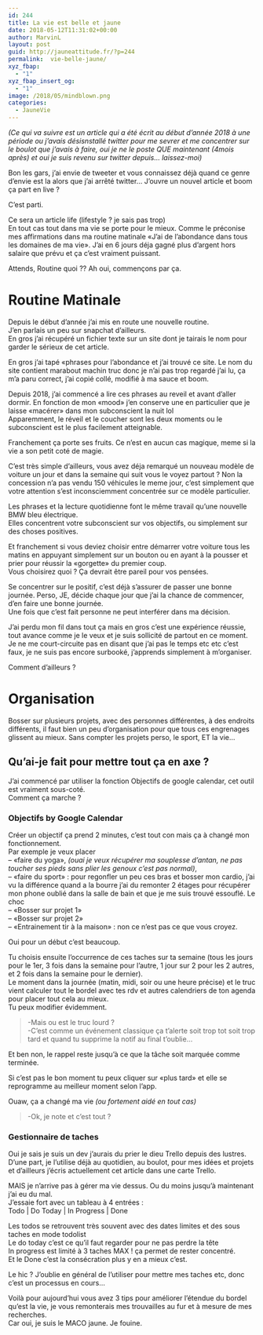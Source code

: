 ```yaml
---
id: 244
title: La vie est belle et jaune
date: 2018-05-12T11:31:02+00:00
author: MarvinL
layout: post
guid: http://jauneattitude.fr/?p=244
permalink:  vie-belle-jaune/
xyz_fbap:
  - "1"
xyz_fbap_insert_og:
  - "1"
image: /2018/05/mindblown.png
categories:
  - JauneVie
---
```

<div class="current markeddown hide-on-edit js-card-desc js-show-with-desc" dir="auto">
  <p>
    <em>(Ce qui va suivre est un article qui a été écrit au début d&rsquo;année 2018 à une période ou j&rsquo;avais désisnstallé twitter pour me sevrer et me concentrer sur le boulot que j&rsquo;avais à faire, oui je ne le poste QUE maintenant (4mois après) et oui je suis revenu sur twitter depuis… laissez-moi)</em>
  </p>
  
  <p>
    Bon les gars, j&rsquo;ai envie de tweeter et vous connaissez déjà quand ce genre d&rsquo;envie est la alors que j&rsquo;ai arrêté twitter… J&rsquo;ouvre un nouvel article et boom ça part en live ?
  </p>
  
  <p>
    C&rsquo;est parti.
  </p>
  
  <p>
    Ce sera un article life (lifestyle ? je sais pas trop)<br /> En tout cas tout dans ma vie se porte pour le mieux. Comme le préconise mes affirmations dans ma routine matinale «J&rsquo;ai de l&rsquo;abondance dans tous les domaines de ma vie». J&rsquo;ai en 6 jours déja gagné plus d&rsquo;argent hors salaire que prévu et ça c&rsquo;est vraiment puissant.
  </p>
  
  <p>
    Attends, Routine quoi ?? Ah oui, commençons par ça.
  </p>
  
  <h1>
    Routine Matinale
  </h1>
  
  <p>
    Depuis le début d&rsquo;année j&rsquo;ai mis en route une nouvelle routine.<br /> J&rsquo;en parlais un peu sur snapchat d&rsquo;ailleurs.<br /> En gros j&rsquo;ai récupéré un fichier texte sur un site dont je tairais le nom pour garder le sérieux de cet article.
  </p>
  
  <p>
    En gros j&rsquo;ai tapé «phrases pour l&rsquo;abondance et j&rsquo;ai trouvé ce site. Le nom du site contient marabout machin truc donc je n&rsquo;ai pas trop regardé j&rsquo;ai lu, ça m&rsquo;a paru correct, j&rsquo;ai copié collé, modifié à ma sauce et boom.
  </p>
  
  <p>
    Depuis 2018, j&rsquo;ai commencé a lire ces phrases au reveil et avant d&rsquo;aller dormir. En fonction de mon «mood» j&rsquo;en conserve une en particulier que je laisse «macérer» dans mon subconscient la nuit lol<br /> Apparemment, le réveil et le coucher sont les deux moments ou le subconscient est le plus facilement atteignable.
  </p>
  
  <p>
    Franchement ça porte ses fruits. Ce n&rsquo;est en aucun cas magique, meme si la vie a son petit coté de magie.
  </p>
  
  <p>
    C&rsquo;est très simple d&rsquo;ailleurs, vous avez déja remarqué un nouveau modèle de voiture un jour et dans la semaine qui suit vous le voyez partout ? Non la concession n&rsquo;a pas vendu 150 véhicules le meme jour, c&rsquo;est simplement que votre attention s&rsquo;est inconsciemment concentrée sur ce modèle particulier.
  </p>
  
  <p>
    Les phrases et la lecture quotidienne font le même travail qu&rsquo;une nouvelle BMW bleu électrique.<br /> Elles concentrent votre subconscient sur vos objectifs, ou simplement sur des choses positives.
  </p>
  
  <p>
    Et franchement si vous deviez choisir entre démarrer votre voiture tous les matins en appuyant simplement sur un bouton ou en ayant à la pousser et prier pour réussir la «gorgette» du premier coup.<br /> Vous choisirez quoi ? Ça devrait être pareil pour vos pensées.
  </p>
  
  <p>
    Se concentrer sur le positif, c&rsquo;est déjà s&rsquo;assurer de passer une bonne journée. Perso, JE, décide chaque jour que j&rsquo;ai la chance de commencer, d&rsquo;en faire une bonne journée.<br /> Une fois que c&rsquo;est fait personne ne peut interférer dans ma décision.
  </p>
  
  <p>
    J&rsquo;ai perdu mon fil dans tout ça mais en gros c&rsquo;est une expérience réussie, tout avance comme je le veux et je suis sollicité de partout en ce moment. Je ne me court-circuite pas en disant que j&rsquo;ai pas le temps etc etc c&rsquo;est faux, je ne suis pas encore surbooké, j&rsquo;apprends simplement à m&rsquo;organiser.
  </p>
  
  <p>
    Comment d&rsquo;ailleurs ?
  </p>
  
  <h1>
    Organisation
  </h1>
  
  <p>
    Bosser sur plusieurs projets, avec des personnes différentes, à des endroits différents, il faut bien un peu d&rsquo;organisation pour que tous ces engrenages glissent au mieux. Sans compter les projets perso, le sport, ET la vie…
  </p>
  
  <h2>
    Qu&rsquo;ai-je fait pour mettre tout ça en axe ?
  </h2>
  
  <p>
    J&rsquo;ai commencé par utiliser la fonction Objectifs de google calendar, cet outil est vraiment sous-coté.<br /> Comment ça marche ?
  </p>
  
  <h3>
    Objectifs by Google Calendar
  </h3>
  
  <p>
    Créer un objectif ça prend 2 minutes, c&rsquo;est tout con mais ça à changé mon fonctionnement.<br /> Par exemple je veux placer<br /> &#8211; «faire du yoga», <em>(ouai je veux récupérer ma souplesse d&rsquo;antan, ne pas toucher ses pieds sans plier les genoux c&rsquo;est pas normal)</em>,<br /> &#8211; «faire du sport» : pour regonfler un peu ces bras et bosser mon cardio, j&rsquo;ai vu la différence quand a la bourre j&rsquo;ai du remonter 2 étages pour récupérer mon phone oublié dans la salle de bain et que je me suis trouvé essouflé. Le choc<br /> &#8211; «Bosser sur projet 1»<br /> &#8211; «Bosser sur projet 2»<br /> &#8211; «Entrainement tir à la maison» : non ce n&rsquo;est pas ce que vous croyez.
  </p>
  
  <p>
    Oui pour un début c&rsquo;est beaucoup.
  </p>
  
  <p>
    Tu choisis ensuite l’occurrence de ces taches sur ta semaine (tous les jours pour le 1er, 3 fois dans la semaine pour l&rsquo;autre, 1 jour sur 2 pour les 2 autres, et 2 fois dans la semaine pour le dernier).<br /> Le moment dans la journée (matin, midi, soir ou une heure précise) et le truc vient calculer tout le bordel avec tes rdv et autres calendriers de ton agenda pour placer tout cela au mieux.<br /> Tu peux modifier évidemment.
  </p>
  
  <blockquote>
    <p>
      -Mais ou est le truc lourd ?<br /> -C&rsquo;est comme un événement classique ça t&rsquo;alerte soit trop tot soit trop tard et quand tu supprime la notif au final t&rsquo;oublie…
    </p>
  </blockquote>
  
  <p>
    Et ben non, le rappel reste jusqu’à ce que la tâche soit marquée comme terminée.
  </p>
  
  <p>
    Si c&rsquo;est pas le bon moment tu peux cliquer sur «plus tard» et elle se reprogramme au meilleur moment selon l&rsquo;app.
  </p>
  
  <p>
    Ouaw, ça a changé ma vie <em>(ou fortement aidé en tout cas) </em>
  </p>
  
  <blockquote>
    <p>
      -Ok, je note et c&rsquo;est tout ?
    </p>
  </blockquote>
  
  <h3>
    Gestionnaire de taches
  </h3>
  
  <p>
    Oui je sais je suis un dev j&rsquo;aurais du prier le dieu Trello depuis des lustres.<br /> D&rsquo;une part, je l&rsquo;utilise déjà au quotidien, au boulot, pour mes idées et projets et d&rsquo;ailleurs j&rsquo;écris actuellement cet article dans une carte Trello.
  </p>
  
  <p>
    MAIS je n&rsquo;arrive pas à gérer ma vie dessus. Ou du moins jusqu’à maintenant j&rsquo;ai eu du mal.<br /> J&rsquo;essaie fort avec un tableau à 4 entrées :<br /> Todo | Do Today | In Progress | Done
  </p>
  
  <p>
    Les todos se retrouvent très souvent avec des dates limites et des sous taches en mode todolist<br /> Le do today c&rsquo;est ce qu&rsquo;il faut regarder pour ne pas perdre la tête<br /> In progress est limité à 3 taches MAX ! ça permet de rester concentré.<br /> Et le Done c&rsquo;est la consécration plus y en a mieux c&rsquo;est.
  </p>
  
  <p>
    Le hic ? J&rsquo;oublie en général de l&rsquo;utiliser pour mettre mes taches etc, donc c&rsquo;est un processus en cours…
  </p>
  
  <p>
    Voilà pour aujourd&rsquo;hui vous avez 3 tips pour améliorer l&rsquo;étendue du bordel qu&rsquo;est la vie, je vous remonterais mes trouvailles au fur et à mesure de mes recherches.<br /> Car oui, je suis le MACO jaune. Je fouine.
  </p>
</div>
